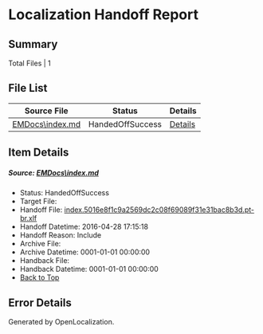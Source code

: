 # <a name='report-top'></a> Localization Handoff Report

## Summary
 Total Files | 1

## File List
 Source File | Status | Details 
 ----------- | ------ | ------- 
 [EMDocs\index.md](https://github.com/Microsoft/EMDocs-pr/blob/51310a9c6acb0103a4df809e8bd62019e5020e5a/EMDocs/index.md) | HandedOffSuccess | [Details](#269cf42a073f371b58acb44d8ec14c5b53afd3d959)

## Item Details
##### <a name='269cf42a073f371b58acb44d8ec14c5b53afd3d959'></a> Source: [EMDocs\index.md](https://github.com/Microsoft/EMDocs-pr/blob/51310a9c6acb0103a4df809e8bd62019e5020e5a/EMDocs/index.md)
* Status: HandedOffSuccess
* Target File: 
* Handoff File: [index.5016e8f1c9a2569dc2c08f69089f31e31bac8b3d.pt-br.xlf](https://github.com/Microsoft/EM.handoff/blob/6064634c4250714ff53ea955e0759d7e19c8c7e5/ol-handoff/Microsoft/EMDocs-pr.pt-br/master/index.5016e8f1c9a2569dc2c08f69089f31e31bac8b3d.pt-br.xlf)
* Handoff Datetime: 2016-04-28 17:15:18
* Handoff Reason: Include
* Archive File: 
* Archive Datetime: 0001-01-01 00:00:00
* Handback File: 
* Handback Datetime: 0001-01-01 00:00:00
* [Back to Top](#report-top)


## Error Details

Generated by OpenLocalization.
